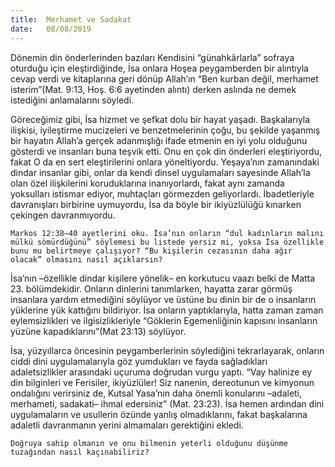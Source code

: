 ```yaml
---
title:  Merhamet ve Sadakat
date:   08/08/2019
---
```


Dönemin din önderlerinden bazıları Kendisini “günahkârlarla” sofraya oturduğu için eleştirdiğinde, İsa onlara Hoşea peygamberden bir alıntıyla cevap verdi ve kitaplarına geri dönüp Allah’ın “Ben kurban değil, merhamet isterim”(Mat. 9:13, Hoş. 6:6 ayetinden alıntı) derken aslında ne demek istediğini anlamalarını söyledi.

Göreceğimiz gibi, İsa hizmet ve şefkat dolu bir hayat yaşadı. Başkalarıyla ilişkisi, iyileştirme mucizeleri ve benzetmelerinin çoğu, bu şekilde yaşanmış bir hayatın Allah’a gerçek adanmışlığı ifade etmenin en iyi yolu olduğunu gösterdi ve insanları buna teşvik etti. Onu en çok din önderleri eleştiriyordu, fakat O da en sert eleştirilerini onlara yöneltiyordu. Yeşaya’nın zamanındaki dindar insanlar gibi, onlar da kendi dinsel uygulamaları sayesinde Allah’la olan özel ilişkilerini koruduklarına inanıyorlardı, fakat aynı zamanda yoksulları istismar ediyor, muhtaçları görmezden geliyorlardı. İbadetleriyle davranışları birbirine uymuyordu, İsa da böyle bir ikiyüzlülüğü kınarken çekingen davranmıyordu.

`Markos 12:38–40 ayetlerini oku. İsa’nın onların “dul kadınların malını mülkü sömürdüğünü” söylemesi bu listede yersiz mi, yoksa İsa özellikle bunu mu belirtmeye çalışıyor? “Bu kişilerin cezasının daha ağır olacak” olmasını nasıl açıklarsın?`

İsa’nın –özellikle dindar kişilere yönelik– en korkutucu vaazı belki de Matta 23. bölümdekidir. Onların dinlerini tanımlarken, hayatta zarar görmüş insanlara yardım etmediğini söylüyor ve üstüne bu dinin bir de o insanların yüklerine yük kattığını bildiriyor. İsa onların yaptıklarıyla, hatta zaman zaman eylemsizlikleri ve ilgisizlikleriyle “Göklerin Egemenliğinin kapısını insanların yüzüne kapadıklarını”(Mat 23:13) söylüyor.

İsa, yüzyıllarca öncesinin peygamberlerinin söylediğini tekrarlayarak, onların ciddi dini uygulamalarıyla göz yumdukları ve fayda sağladıkları adaletsizlikler arasındaki uçuruma doğrudan vurgu yaptı. “Vay halinize ey din bilginleri ve Ferisiler, ikiyüzlüler! Siz nanenin, dereotunun ve kimyonun ondalığını verirsiniz de, Kutsal Yasa’nın daha önemli konularını –adaleti, merhameti, sadakati– ihmal edersiniz” (Mat. 23:23). İsa hemen ardından dini uygulamaların ve usullerin özünde yanlış olmadıklarını, fakat başkalarına adaletli davranmanın yerini almamaları gerektiğini ekledi.

`Doğruya sahip olmanın ve onu bilmenin yeterli olduğunu düşünme tuzağından nasıl kaçınabiliriz?`
